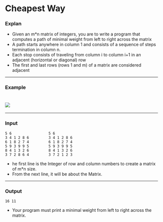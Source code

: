 # Cheapest Way
 
### Explan

+ Given an m*n matrix of integers, you are to write a program that computes a path of minimal weight from left to right across the matrix
+ A path starts anywhere in column 1 and consists of a sequence of steps termination in column n.
+ Each stop consists of traveling from column i to column i+1 in an adjacent (horizontal or diagonal) row
+ The first and last rows (rows 1 and m) of a matrix are considered adjacent

***

### Example
![](https://media.vlpt.us/images/jomo34/post/e71b31d1-b614-4ce6-9fd2-5e17e23ca90d/image.png)
=

***

### Input
```
5 6			        5 6
3 4 1 2 8 6			3 4 1 2 8 6
6 1 8 2 7 4			6 1 8 2 7 4
5 9 3 9 9 5			5 9 3 9 9 5
8 4 1 3 2 6			8 4 1 3 2 6
3 7 2 8 6 4			3 7 2 1 2 3
```
+ he first line is the Integer of row and column numbers to create a matrix of m*n size.
+ From the next line, it will be about the Matrix.

***

### Output
```
16 11
```
+ Your program must print a minimal weight from left to right across the matrix.
